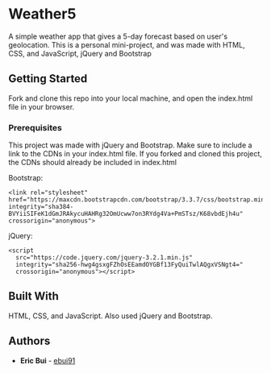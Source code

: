# Weather5

A simple weather app that gives a 5-day forecast based on user's geolocation. This is a personal mini-project, and was made with HTML, CSS, and JavaScript, jQuery and Bootstrap 

## Getting Started

Fork and clone this repo into your local machine, and open the index.html file in your browser.

### Prerequisites

This project was made with jQuery and Bootstrap. Make sure to include a link to the CDNs in your index.html file.
If you forked and cloned this project, the CDNs should already be included in index.html

Bootstrap:
```
<link rel="stylesheet" href="https://maxcdn.bootstrapcdn.com/bootstrap/3.3.7/css/bootstrap.min.css" integrity="sha384-BVYiiSIFeK1dGmJRAkycuHAHRg32OmUcww7on3RYdg4Va+PmSTsz/K68vbdEjh4u" crossorigin="anonymous">
```

jQuery:
```
<script
  src="https://code.jquery.com/jquery-3.2.1.min.js"
  integrity="sha256-hwg4gsxgFZhOsEEamdOYGBf13FyQuiTwlAQgxVSNgt4="
  crossorigin="anonymous"></script>
```

## Built With

HTML, CSS, and JavaScript. Also used jQuery and Bootstrap.

## Authors

* **Eric Bui** - [ebui91](https://github.com/ebui91)
